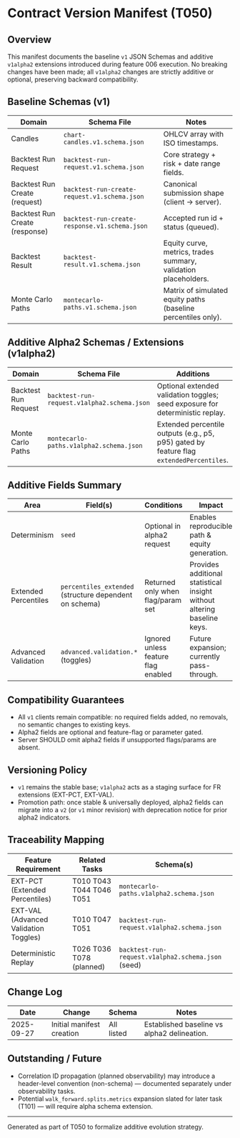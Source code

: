 # Contract Version Manifest (T050)

## Overview
This manifest documents the baseline `v1` JSON Schemas and additive `v1alpha2` extensions introduced during feature 006 execution. No breaking changes have been made; all `v1alpha2` changes are strictly additive or optional, preserving backward compatibility.

## Baseline Schemas (v1)
| Domain | Schema File | Notes |
|--------|-------------|-------|
| Candles | `chart-candles.v1.schema.json` | OHLCV array with ISO timestamps. |
| Backtest Run Request | `backtest-run-request.v1.schema.json` | Core strategy + risk + date range fields. |
| Backtest Run Create (request) | `backtest-run-create-request.v1.schema.json` | Canonical submission shape (client → server). |
| Backtest Run Create (response) | `backtest-run-create-response.v1.schema.json` | Accepted run id + status (queued). |
| Backtest Result | `backtest-result.v1.schema.json` | Equity curve, metrics, trades summary, validation placeholders. |
| Monte Carlo Paths | `montecarlo-paths.v1.schema.json` | Matrix of simulated equity paths (baseline percentiles only). |

## Additive Alpha2 Schemas / Extensions (v1alpha2)
| Domain | Schema File | Additions |
|--------|-------------|-----------|
| Backtest Run Request | `backtest-run-request.v1alpha2.schema.json` | Optional extended validation toggles; seed exposure for deterministic replay. |
| Monte Carlo Paths | `montecarlo-paths.v1alpha2.schema.json` | Extended percentile outputs (e.g., p5, p95) gated by feature flag `extendedPercentiles`. |

## Additive Fields Summary
| Area | Field(s) | Conditions | Impact |
|------|----------|-----------|--------|
| Determinism | `seed` | Optional in alpha2 request | Enables reproducible path & equity generation. |
| Extended Percentiles | `percentiles_extended` (structure dependent on schema) | Returned only when flag/param set | Provides additional statistical insight without altering baseline keys. |
| Advanced Validation | `advanced.validation.*` (toggles) | Ignored unless feature flag enabled | Future expansion; currently pass-through. |

## Compatibility Guarantees
- All `v1` clients remain compatible: no required fields added, no removals, no semantic changes to existing keys.
- Alpha2 fields are optional and feature-flag or parameter gated.
- Server SHOULD omit alpha2 fields if unsupported flags/params are absent.

## Versioning Policy
- `v1` remains the stable base; `v1alpha2` acts as a staging surface for FR extensions (EXT-PCT, EXT-VAL).
- Promotion path: once stable & universally deployed, alpha2 fields can migrate into a `v2` (or `v1` minor revision) with deprecation notice for prior alpha2 indicators.

## Traceability Mapping
| Feature Requirement | Related Tasks | Schema(s) |
|---------------------|--------------|-----------|
| EXT-PCT (Extended Percentiles) | T010 T043 T044 T046 T051 | `montecarlo-paths.v1alpha2.schema.json` |
| EXT-VAL (Advanced Validation Toggles) | T010 T047 T051 | `backtest-run-request.v1alpha2.schema.json` |
| Deterministic Replay | T026 T036 T078 (planned) | `backtest-run-request.v1alpha2.schema.json` (seed) |

## Change Log
| Date | Change | Schema | Notes |
|------|--------|--------|-------|
| 2025-09-27 | Initial manifest creation | All listed | Established baseline vs alpha2 delineation. |

## Outstanding / Future
- Correlation ID propagation (planned observability) may introduce a header-level convention (non-schema) — documented separately under observability tasks.
- Potential `walk_forward.splits.metrics` expansion slated for later task (T101) — will require alpha schema extension.

---
Generated as part of T050 to formalize additive evolution strategy.
